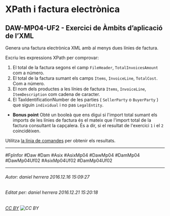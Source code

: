 # XPath i factura electrònica
## DAW-MP04-UF2 - Exercici de Àmbits d’aplicació de l’XML
Genera una factura electrònica XML amb al menys dues línies de factura.

Excriu les expressions XPath per comprovar:

1. El total de la factura segons el camp `FileHeader`, `TotalInvoicesAmount` com a número.
2. El total de la factura sumant els camps `Items`, `InvoiceLine`, `TotalCost`. Com a número.
3. El nom dels productes a les línies de factura `Items`, `InvoiceLine`, `ItemDescription` com cadena de caracter.
4. El TaxIdentificationNumber de les parties ( `SellerParty` o `BuyerParty` ) que siguin `individual` i no pas `LegalEntity`.


* **Bonus point** Obté un booleà que ens digui si l'import total sumant els imports de les línies de factura és el mateix que l'import total de la factura consultant la capçalera. És a dir, si el resultat de l'exercici `1` i el `2` coincidèixen.

Utilitza [la línia de comandes](/DAW/DAW-MP04/DAW-MP04-UF2/xpath-executar-expressions-xpath-des-de-la-shell/readme.md) per obtenir els resultats.

---

#FpInfor #Daw #Dam #Asix #AsixMp04 #DawMp04 #DamMp04 #DawMp04Uf02 #AsixMp04Uf02 #DamMp04Uf02

---

###### Autor: daniel herrera 2016.12.16 15:09:27
###### Editat per: daniel herrera 2016.12.21 15:20:18
###### [CC BY](https://creativecommons.org/licenses/by/4.0/) ![CC BY](https://licensebuttons.net/l/by/3.0/80x15.png)

